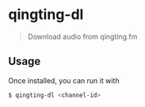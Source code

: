 # qingting-dl

> Download audio from qingting.fm

## Usage

Once installed, you can run it with

```bash
$ qingting-dl <channel-id>
```
